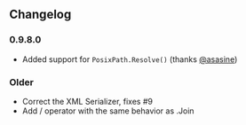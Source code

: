 ## Changelog

### 0.9.8.0

* Added support for `PosixPath.Resolve()` (thanks [@asasine](https://github.com/asasine))

### Older 

* Correct the XML Serializer, fixes #9
* Add / operator with the same behavior as .Join